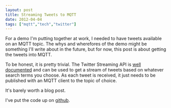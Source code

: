 ```yaml
---
layout: post
title: Streaming Tweets to MQTT
date: 2012-04-04
tags: ["mqtt","tech","twitter"]
---
```


For a demo I'm putting together at work, I needed to have tweets available on an MQTT topic. The whys and wherefores of the demo might be something I'll write about in the future, but for now, this post is about getting the tweets into MQTT.

To be honest, it is pretty trivial. The Twitter Streaming API is [well documented](https://dev.twitter.com/docs/streaming-api) and can be used to get a stream of tweets based on whatever search terms you choose. As each tweet is received, it just needs to be published with an MQTT client to the topic of choice.

It's barely worth a blog post.

I've put the code up on [github](https://github.com/knolleary/twitter-to-mqtt).